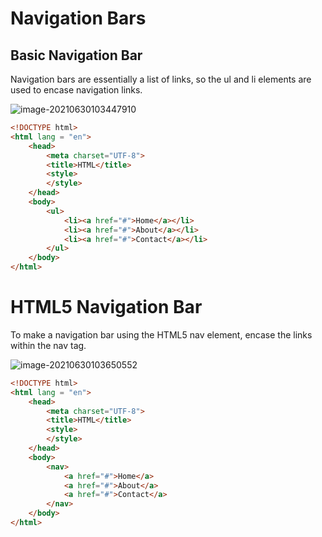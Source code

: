 # Navigation Bars

## Basic Navigation Bar

Navigation bars are essentially a list of links, so the ul and li elements are used to encase navigation links.

![image-20210630103447910](/home/aidyn/snap/typora/39/.config/Typora/typora-user-images/image-20210630103447910.png)

```html
<!DOCTYPE html>
<html lang = "en">
    <head>
        <meta charset="UTF-8">
        <title>HTML</title>
        <style>
        </style>
    </head>
    <body>
        <ul>
            <li><a href="#">Home</a></li>
            <li><a href="#">About</a></li>
            <li><a href="#">Contact</a></li>
        </ul>
    </body>
</html>
```

# HTML5 Navigation Bar

To make a navigation bar using the HTML5 nav element, encase the links within the nav tag.

![image-20210630103650552](/home/aidyn/snap/typora/39/.config/Typora/typora-user-images/image-20210630103650552.png)

```html
<!DOCTYPE html>
<html lang = "en">
    <head>
        <meta charset="UTF-8">
        <title>HTML</title>
        <style>
        </style>
    </head>
    <body>
        <nav>
            <a href="#">Home</a>
            <a href="#">About</a>
            <a href="#">Contact</a>
        </nav>
    </body>
</html>
```

